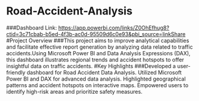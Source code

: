 # Road-Accident-Analysis
###Dashboard Link: https://app.powerbi.com/links/Z0OhEfhug8?ctid=3c71cbab-b5ed-4f3b-ac0d-95509d6c0e93&pbi_source=linkShare
#Project Overview
###This project aims to improve analytical capabilities and facilitate effective report generation by analyzing data related to traffic accidents.Using Microsoft Power BI and Data Analysis Expressions (DAX), this dashboard illustrates regional trends and accident hotspots to offer insightful data on traffic accidents.
#Key Highlights
###Developed a user-friendly dashboard for Road Accident Data Analysis.
Utilized Microsoft Power BI and DAX for advanced data analysis.
Highlighted geographical patterns and accident hotspots on interactive maps.
Empowered users to identify high-risk areas and prioritize safety measures.
